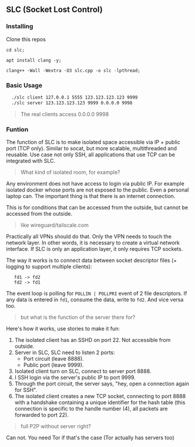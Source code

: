 ## SLC (Socket Lost Control)


### Installing
Clone this repos

```
cd slc;

apt install clang -y;

clang++ -Wall -Wextra -O3 slc.cpp -o slc -lpthread;
```
### Basic Usage

```bash
  ./slc client 127.0.0.1 5555 123.123.123.123 9999
  ./slc server 123.123.123.123 9999 0.0.0.0 9998
```

> The real clients access 0.0.0.0 9998

### Funtion
The function of SLC is to make isolated space accessible via IP + public port (TCP only). Similar to socat, but more scalable, multithreaded and reusable. Use case not only SSH, all applications that use TCP can be integrated with SLC.

> What kind of isolated room, for example?

Any environment does not have access to login via public IP. For example isolated docker whose ports are not exposed to the public.
Even a personal laptop can.
The important thing is that there is an internet connection.

This is for conditions that can be accessed from the outside, but cannot be accessed from the outside.

> like wireguard/tailscale.com

Practically all VPNs should do that. Only the VPN needs to touch the network layer. In other words, it is necessary to create a virtual network interface. If SLC is only an application layer, it only requires TCP sockets.

The way it works is to connect data between socket descriptor files (+ logging to support multiple clients):
```
   fd1 -> fd2
   fd2 -> fd1
```
The event loop is polling for `POLLIN | POLLPRI` event of 2 file descriptors. If any data is entered in `fd1`, consume the data, write to `fd2`. And vice versa too.

> but what is the function of the server there for?

Here's how it works, use stories to make it fun:

1) The isolated client has an SSHD on port 22. Not accessible from outside.
2) Server in SLC, SLC need to listen 2 ports:
     - Port circuit (leave 8888).
     - Public port (leave 9999).
3) Isolated client turn on SLC, connect to server port 8888.
4) I SSH login via the server's public IP to port 9999.
5) Through the port circuit, the server says, "hey, open a connection again for SSH".
6) The isolated client creates a new TCP socket, connecting to port 8888 with a handshake containing a unique identifier for the hash table (this connection is specific to the handle number (4), all packets are forwarded to port 22).

> full P2P without server right?

Can not. You need Tor if that's the case (Tor actually has servers too)
